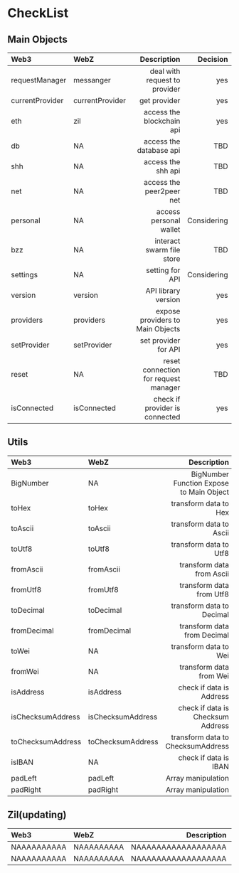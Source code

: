 # CheckList

## Main Objects

| Web3            | WebZ            |                          Description |    Decision |
| :-------------- | :-------------- | -----------------------------------: | ----------: |
| requestManager  | messanger       |        deal with request to provider |         yes |
| currentProvider | currentProvider |                         get provider |         yes |
| eth             | zil             |            access the blockchain api |         yes |
| db              | NA              |              access the database api |         TBD |
| shh             | NA              |                   access the shh api |         TBD |
| net             | NA              |             access the peer2peer net |         TBD |
| personal        | NA              |               access personal wallet | Considering |
| bzz             | NA              |            interact swarm file store |         TBD |
| settings        | NA              |                      setting for API | Considering |
| version         | version         |                  API library version |         yes |
| providers       | providers       |     expose providers to Main Objects |         yes |
| setProvider     | setProvider     |                 set provider for API |         yes |
| reset           | NA              | reset connection for request manager |         TBD |
| isConnected     | isConnected     |       check if provider is connected |         yes |

## Utils

| Web3              | WebZ              |                              Description |  Implemeted |
| :---------------- | :---------------- | ---------------------------------------: | ----------: |
| BigNumber         | NA                | BigNumber Function Expose to Main Object |         TBD |
| toHex             | toHex             |                    transform data to Hex | Considering |
| toAscii           | toAscii           |                  transform data to Ascii | Considering |
| toUtf8            | toUtf8            |                   transform data to Utf8 | Considering |
| fromAscii         | fromAscii         |                transform data from Ascii | Considering |
| fromUtf8          | fromUtf8          |                 transform data from Utf8 | Considering |
| toDecimal         | toDecimal         |                transform data to Decimal | Considering |
| fromDecimal       | fromDecimal       |              transform data from Decimal | Considering |
| toWei             | NA                |                    transform data to Wei |         TBD |
| fromWei           | NA                |                  transform data from Wei |         TBD |
| isAddress         | isAddress         |                 check if data is Address |         Yes |
| isChecksumAddress | isChecksumAddress |        check if data is Checksum Address | Considering |
| toChecksumAddress | toChecksumAddress |        transform data to ChecksumAddress | Considering |
| isIBAN            | NA                |                    check if data is IBAN |         TBD |
| padLeft           | padLeft           |                       Array manipulation | Considering |
| padRight          | padRight          |                       Array manipulation | Considering |

## Zil(updating)

| Web3        | WebZ       |         Description | Implemeted |
| :---------- | :--------- | ------------------: | ---------: |
| NAAAAAAAAAA | NAAAAAAAAA | NAAAAAAAAAAAAAAAAAA |         NA |
| NAAAAAAAAAA | NAAAAAAAAA | NAAAAAAAAAAAAAAAAAA |         NA |
